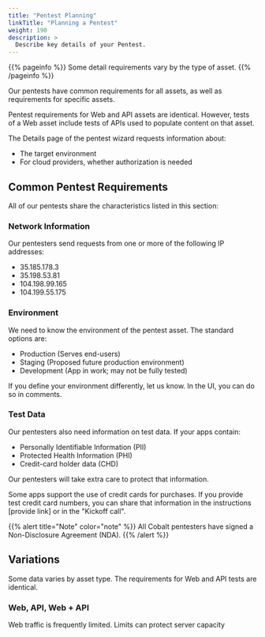 ```yaml
---
title: "Pentest Planning"
linkTitle: "Planning a Pentest"
weight: 190
description: >
  Describe key details of your Pentest.
---
```


{{% pageinfo %}}
Some detail requirements vary by the type of asset.
{{% /pageinfo %}}

Our pentests have common requirements for all assets, as well as requirements for
specific assets. 

Pentest requirements for Web and API assets are identical. However, 
tests of a Web asset include tests of APIs used to populate content on that asset.

The Details page of the pentest wizard requests information about:

- The target environment
- For cloud providers, whether authorization is needed

## Common Pentest Requirements

All of our pentests share the characteristics listed in this section:

### Network Information

Our pentesters send requests from one or more of the following IP addresses:

- 35.185.178.3
- 35.198.53.81
- 104.198.99.165
- 104.199.55.175

### Environment

We need to know the environment of the pentest asset. The standard options are:

- Production (Serves end-users)
- Staging (Proposed future production environment)
- Development (App in work; may not be fully tested)

If you define your environment differently, let us know. In the UI, you can do so
in comments.

### Test Data

Our pentesters also need information on test data. If your apps contain:

- Personally Identifiable Information (PII)
- Protected Health Information (PHI)
- Credit-card holder data (CHD)

Our pentesters will take extra care to protect that information.
<!-- Is this true? -->

Some apps support the use of credit cards for purchases. If you provide
test credit card numbers, you can share that information in the 
instructions [provide link] or in the "Kickoff call".

{{% alert title="Note" color="note" %}}
All Cobalt pentesters have signed a Non-Disclosure Agreement (NDA).
{{% /alert %}}

## Variations

Some data varies by asset type. The requirements for Web and API tests are
identical.

### Web, API, Web + API

Web traffic is frequently limited. Limits can protect server capacity 
